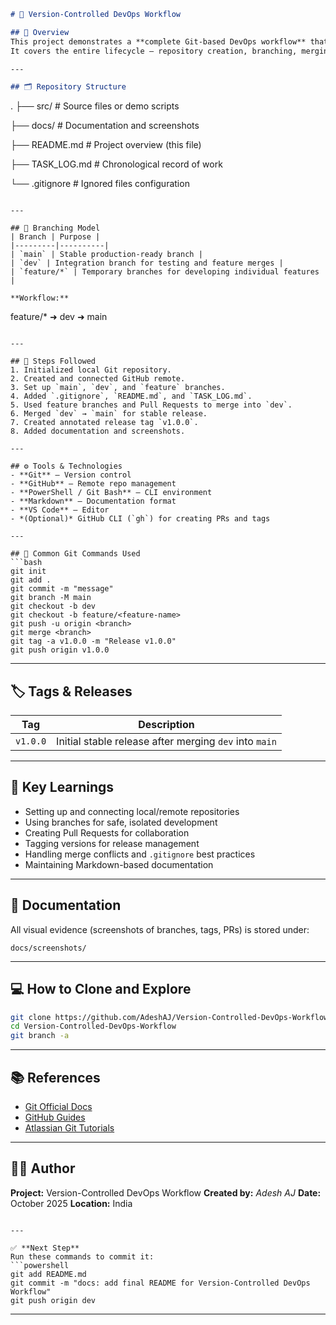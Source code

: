 

```markdown
# 🚀 Version-Controlled DevOps Workflow

## 🧭 Overview
This project demonstrates a **complete Git-based DevOps workflow** that mirrors how professional development teams manage, collaborate, and release code.  
It covers the entire lifecycle — repository creation, branching, merging, tagging, documentation, and release management — all using **Git** and **GitHub**.

---

## 🗂️ Repository Structure
```

.
├── src/                  # Source files or demo scripts

├── docs/                 # Documentation and screenshots

├── README.md             # Project overview (this file)

├── TASK_LOG.md           # Chronological record of work

└── .gitignore            # Ignored files configuration

```

---

## 🌳 Branching Model
| Branch | Purpose |
|---------|----------|
| `main` | Stable production-ready branch |
| `dev` | Integration branch for testing and feature merges |
| `feature/*` | Temporary branches for developing individual features |

**Workflow:**
```

feature/*  ➜  dev  ➜  main

````

---

## 🧩 Steps Followed
1. Initialized local Git repository.  
2. Created and connected GitHub remote.  
3. Set up `main`, `dev`, and `feature` branches.  
4. Added `.gitignore`, `README.md`, and `TASK_LOG.md`.  
5. Used feature branches and Pull Requests to merge into `dev`.  
6. Merged `dev` → `main` for stable release.  
7. Created annotated release tag `v1.0.0`.  
8. Added documentation and screenshots.

---

## ⚙️ Tools & Technologies
- **Git** – Version control  
- **GitHub** – Remote repo management  
- **PowerShell / Git Bash** – CLI environment  
- **Markdown** – Documentation format  
- **VS Code** – Editor  
- *(Optional)* GitHub CLI (`gh`) for creating PRs and tags

---

## 🧱 Common Git Commands Used
```bash
git init
git add .
git commit -m "message"
git branch -M main
git checkout -b dev
git checkout -b feature/<feature-name>
git push -u origin <branch>
git merge <branch>
git tag -a v1.0.0 -m "Release v1.0.0"
git push origin v1.0.0
````

---

## 🏷️ Tags & Releases

| Tag      | Description                                            |
| -------- | ------------------------------------------------------ |
| `v1.0.0` | Initial stable release after merging `dev` into `main` |

---

## 🧠 Key Learnings

* Setting up and connecting local/remote repositories
* Using branches for safe, isolated development
* Creating Pull Requests for collaboration
* Tagging versions for release management
* Handling merge conflicts and `.gitignore` best practices
* Maintaining Markdown-based documentation

---

## 📸 Documentation

All visual evidence (screenshots of branches, tags, PRs) is stored under:

```
docs/screenshots/
```

---

## 💻 How to Clone and Explore

```bash
git clone https://github.com/AdeshAJ/Version-Controlled-DevOps-Workflow.git
cd Version-Controlled-DevOps-Workflow
git branch -a
```

---

## 📚 References

* [Git Official Docs](https://git-scm.com/docs)
* [GitHub Guides](https://guides.github.com)
* [Atlassian Git Tutorials](https://www.atlassian.com/git/tutorials)

---

## 👨‍💻 Author

**Project:** Version-Controlled DevOps Workflow
**Created by:** *Adesh AJ*
**Date:** October 2025
**Location:** India

````

---

✅ **Next Step**
Run these commands to commit it:
```powershell
git add README.md
git commit -m "docs: add final README for Version-Controlled DevOps Workflow"
git push origin dev
````

---



